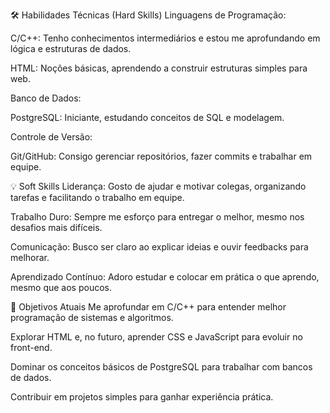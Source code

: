 🛠 Habilidades Técnicas (Hard Skills)
Linguagens de Programação:

C/C++: Tenho conhecimentos intermediários e estou me aprofundando em lógica e estruturas de dados.

HTML: Noções básicas, aprendendo a construir estruturas simples para web.

Banco de Dados:

PostgreSQL: Iniciante, estudando conceitos de SQL e modelagem.

Controle de Versão:

Git/GitHub: Consigo gerenciar repositórios, fazer commits e trabalhar em equipe.

💡 Soft Skills
Liderança: Gosto de ajudar e motivar colegas, organizando tarefas e facilitando o trabalho em equipe.

Trabalho Duro: Sempre me esforço para entregar o melhor, mesmo nos desafios mais difíceis.

Comunicação: Busco ser claro ao explicar ideias e ouvir feedbacks para melhorar.

Aprendizado Contínuo: Adoro estudar e colocar em prática o que aprendo, mesmo que aos poucos.

🚀 Objetivos Atuais
Me aprofundar em C/C++ para entender melhor programação de sistemas e algoritmos.

Explorar HTML e, no futuro, aprender CSS e JavaScript para evoluir no front-end.

Dominar os conceitos básicos de PostgreSQL para trabalhar com bancos de dados.

Contribuir em projetos simples para ganhar experiência prática.
